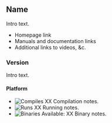 ## Name

Intro text.

- Homepage link
- Manuals and documentation links
- Additional links to videos, &c.

### Version

Intro text.


#### Platform

- ![Compiles XX](compilesX.svg) Compilation notes.
- ![Runs XX](runsX.svg) Running notes.
- ![Binaries Available: XX](binariesX.svg) Binary notes.
